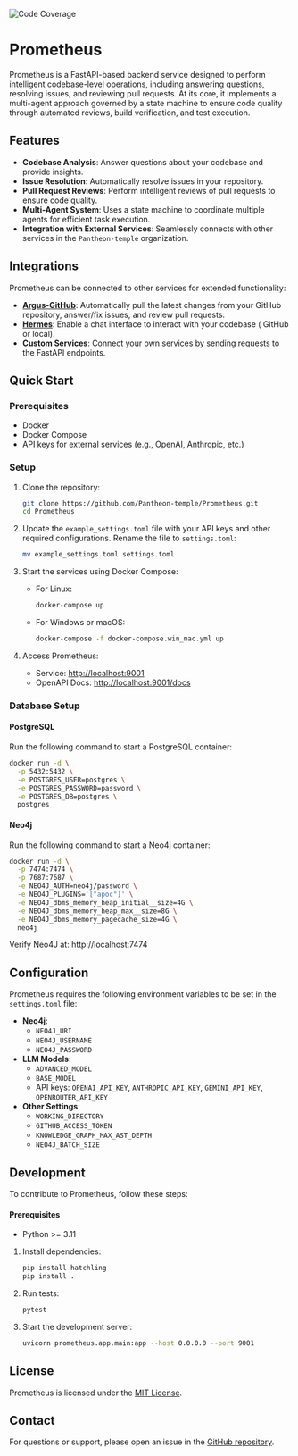 ![Code Coverage](https://github.com/Pantheon-temple/Prometheus/raw/coverage-badge/coverage.svg)

# Prometheus

Prometheus is a FastAPI-based backend service designed to perform intelligent codebase-level operations, including
answering questions, resolving issues, and reviewing pull requests. At its core, it implements a multi-agent approach
governed by a state machine to ensure code quality through automated reviews, build verification, and test execution.

## Features

- **Codebase Analysis**: Answer questions about your codebase and provide insights.
- **Issue Resolution**: Automatically resolve issues in your repository.
- **Pull Request Reviews**: Perform intelligent reviews of pull requests to ensure code quality.
- **Multi-Agent System**: Uses a state machine to coordinate multiple agents for efficient task execution.
- **Integration with External Services**: Seamlessly connects with other services in the `Pantheon-temple` organization.

## Integrations

Prometheus can be connected to other services for extended functionality:

- **[Argus-GitHub](https://github.com/Pantheon-temple/Argus-GitHub)**: Automatically pull the latest changes from your
  GitHub repository, answer/fix issues, and review pull requests.
- **[Hermes](https://github.com/Pantheon-temple/Hermes)**: Enable a chat interface to interact with your codebase (
  GitHub or local).
- **Custom Services**: Connect your own services by sending requests to the FastAPI endpoints.

## Quick Start

### Prerequisites

- Docker
- Docker Compose
- API keys for external services (e.g., OpenAI, Anthropic, etc.)

### Setup

1. Clone the repository:
   ```bash
   git clone https://github.com/Pantheon-temple/Prometheus.git
   cd Prometheus
   ```

2. Update the `example_settings.toml` file with your API keys and other required configurations. Rename the file to
   `settings.toml`:
   ```bash
   mv example_settings.toml settings.toml
   ```

3. Start the services using Docker Compose:
    - For Linux:
      ```bash
      docker-compose up
      ```
    - For Windows or macOS:
      ```bash
      docker-compose -f docker-compose.win_mac.yml up
      ```

4. Access Prometheus:
    - Service: [http://localhost:9001](http://localhost:9001)
    - OpenAPI Docs: [http://localhost:9001/docs](http://localhost:9001/docs)

### Database Setup

#### PostgreSQL

Run the following command to start a PostgreSQL container:

```bash
docker run -d \
  -p 5432:5432 \
  -e POSTGRES_USER=postgres \
  -e POSTGRES_PASSWORD=password \
  -e POSTGRES_DB=postgres \
  postgres
```

#### Neo4j

Run the following command to start a Neo4j container:

```bash
docker run -d \
  -p 7474:7474 \
  -p 7687:7687 \
  -e NEO4J_AUTH=neo4j/password \
  -e NEO4J_PLUGINS='["apoc"]' \
  -e NEO4J_dbms_memory_heap_initial__size=4G \
  -e NEO4J_dbms_memory_heap_max__size=8G \
  -e NEO4J_dbms_memory_pagecache_size=4G \
  neo4j
```

Verify Neo4J at: http://localhost:7474

## Configuration

Prometheus requires the following environment variables to be set in the `settings.toml` file:

- **Neo4j**:
    - `NEO4J_URI`
    - `NEO4J_USERNAME`
    - `NEO4J_PASSWORD`
- **LLM Models**:
    - `ADVANCED_MODEL`
    - `BASE_MODEL`
    - API keys: `OPENAI_API_KEY`, `ANTHROPIC_API_KEY`, `GEMINI_API_KEY`, `OPENROUTER_API_KEY`
- **Other Settings**:
    - `WORKING_DIRECTORY`
    - `GITHUB_ACCESS_TOKEN`
    - `KNOWLEDGE_GRAPH_MAX_AST_DEPTH`
    - `NEO4J_BATCH_SIZE`

## Development

To contribute to Prometheus, follow these steps:

#### Prerequisites
* Python >= 3.11


1. Install dependencies:
   ```bash
   pip install hatchling
   pip install .
   ```

2. Run tests:
   ```bash
   pytest
   ```

3. Start the development server:
   ```bash
   uvicorn prometheus.app.main:app --host 0.0.0.0 --port 9001
   ```

## License

Prometheus is licensed under the [MIT License](LICENSE).

## Contact

For questions or support, please open an issue in
the [GitHub repository](https://github.com/Pantheon-temple/Prometheus/issues).
